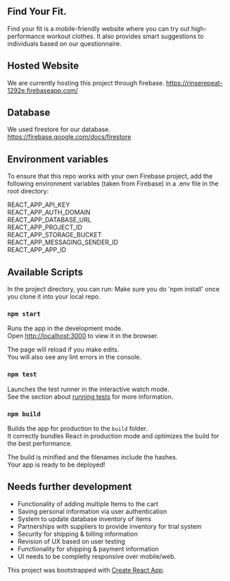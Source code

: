 ## Find Your Fit.

Find your fit is a mobile-friendly website where you can try out high-performance workout clothes.
It also provides smart suggestions to individuals based on our questionnaire.

## Hosted Website

We are currently hosting this project through firebase.
https://rinserepeat-1292e.firebaseapp.com/

## Database

We used firestore for our database.
https://firebase.google.com/docs/firestore

## Environment variables

To ensure that this repo works with your own Firebase project, add the following environment variables (taken from Firebase) in a .env file in the root directory:

REACT_APP_API_KEY<br>
REACT_APP_AUTH_DOMAIN<br>
REACT_APP_DATABASE_URL<br>
REACT_APP_PROJECT_ID<br>
REACT_APP_STORAGE_BUCKET<br>
REACT_APP_MESSAGING_SENDER_ID<br>
REACT_APP_APP_ID<br>

## Available Scripts

In the project directory, you can run:
Make sure you do 'npm install' once you clone it into your local repo.

### `npm start`

Runs the app in the development mode.<br />
Open [http://localhost:3000](http://localhost:3000) to view it in the browser.

The page will reload if you make edits.<br />
You will also see any lint errors in the console.

### `npm test`

Launches the test runner in the interactive watch mode.<br />
See the section about [running tests](https://facebook.github.io/create-react-app/docs/running-tests) for more information.

### `npm build`

Builds the app for production to the `build` folder.<br />
It correctly bundles React in production mode and optimizes the build for the best performance.

The build is minified and the filenames include the hashes.<br />
Your app is ready to be deployed!

## Needs further development

- Functionality of adding multiple Items to the cart
- Saving personal information via user authentication
- System to update database inventory of items
- Partnerships with suppliers to provide inventory for trial system
- Security for shipping & billing information
- Revision of UX based on user testing
- Functionality for shipping & payment information
- UI needs to be completly responsive over mobile/web.

This project was bootstrapped with [Create React App](https://github.com/facebook/create-react-app).

